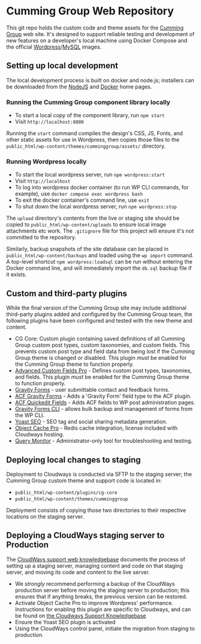 # Cumming Group Web Repository

This git repo holds the custom code and theme assets for the [Cumming Group](https://cumming-group.com) web site. It's designed to support reliable testing and development of new features on a developer's local machine using Docker Compose and the official [Wordpress](https://hub.docker.com/_/wordpress)/[MySQL](https://hub.docker.com/_/mysql/) images.

## Setting up local development

The local development process is built on docker and node.js; installers can be downloaded from the [NodeJS](https://nodejs.org/en/download) and [Docker](https://docs.docker.com/engine/install/) home pages.

### Running the Cumming Group component library locally

- To start a local copy of the component library, run `npm start`
- Visit `http://localhost:8080`

Running the `start` command compiles the design's CSS, JS, Fonts, and other static assets for use in Wordpress, then copies those files to the `public_html/wp-content/themes/cumminggroup/assets/` directory.

### Running Wordpress locally

- To start the local wordpress server, run `npm wordpress:start`
- Visit `http://localhost`
- To log into wordpress docker container (to run WP CLI commands, for example), use `docker compose exec wordpress bash`
- To exit the docker container's command line, use `exit`
- To shut down the local wordpress server, run `npm wordpress:stop`

The `upload` directory's contents from the live or staging site should be copied to `public_html/wp-content/uploads` to ensure local image attachments etc work. The `.gitignore` file for this project will ensure it's not committed to the repository.

Similarly, backup snapshots of the site database can be placed in `public_html/wp-content/backups` and loaded using the `wp import` command. A top-level shortcut `npm wordpress:loadsql` can be run without entering the Docker command line, and will immediately import the `db.sql` backup file if it exists.

## Custom and third-party plugins

While the final version of the Cumming Group site may include additional third-party plugins added and configured by the Cumming Group team, the following plugins have been configured and tested with the new theme and content.

  - CG Core: Custom plugin containing saved definitions of all Cumming Group custom post types, custom taxonomies, and custom fields. This prevents custom post type and field data from being lost if the Cumming Group theme is changed or disabled. This plugin *must* be enabled for the Cumming Group theme to function properly.
  - [Advanced Custom Fields Pro](https://www.advancedcustomfields.com/) - Defines custom post types, taxonomies, and fields. This plugin *must* be enabled for the Cumming Group theme to function properly.
  - [Gravity Forms](https://www.gravityforms.com) - user submittable contact and feedback forms.
  - [ACF Gravity Forms](https://wordpress.org/plugins/acf-gravityforms-add-on/) - Adds a 'Gravity Form' field type to the ACF plugin.
  - [ACF Quickedit Fields](https://wordpress.org/plugins/acf-quickedit-fields/) - Adds ACF fields to WP post administration pages.
  - [Gravity Forms CLI](https://www.gravityforms.com) - allows bulk backup and management of forms from the WP CLI.
  - [Yoast SEO](https://developer.yoast.com) - SEO tag and social sharing metadata generation.
  - [Object Cache Pro](https://objectcache.pro) - Redis cache integration, license included with Cloudways hosting.
  - [Query Monitor](https://wordpress.org/plugins/query-monitor/) - Administrator-only tool for troubleshooting and testing.

## Deploying local changes to staging

Deployment to Cloudways is conducted via SFTP to the staging server; the Cumming Group custom theme and support code is located in:

- `public_html/wp-content/plugins/cg-core`
- `public_html/wp-content/themes/cumminggroup`

Deployment consists of copying those two directories to their respective locations on the staging server.

## Deploying a CloudWays staging server to Production

The [CloudWays support web knowledgebase](https://support.cloudways.com/en/collections/3185991-deployment-and-staging-management) documents the process of setting up a staging server, managing content and code on that staging server, and moving its code and content to the live server.

- We *strongly* recommend performing a backup of the CloudWays production server before moving the staging server to production; this ensures that if anything breaks, the previous version can be restored.
- Activate Object Cache Pro to improve Wordpress' performance. Instructions for enabling this plugin are specific to Cloudways, and can be found on [the Cloudways Support Knowledgebase](https://support.cloudways.com/en/articles/5723061-speed-up-your-wordpress-application-using-object-cache-pro)
- Ensure the Yoast SEO plugin is activated
- Using the CloudWays control panel, initiate the migration from staging to production.

